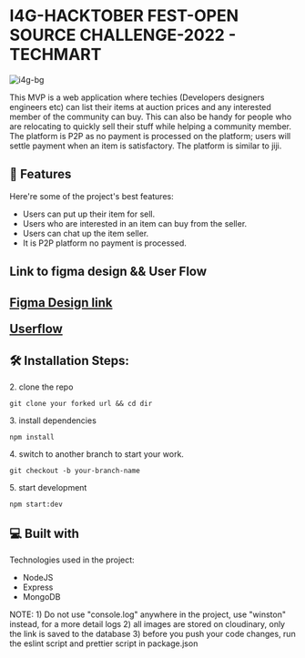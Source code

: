# I4G-HACKTOBER FEST-OPEN SOURCE CHALLENGE-2022 - TECHMART

![i4g-bg](https://user-images.githubusercontent.com/70960505/193130210-583a1493-dc4d-4ca8-96cd-8cdf63daafd8.png)

<p id="description">This MVP is a web application where techies (Developers designers engineers etc) can list their items at auction prices and any interested member of the community can buy. This can also be handy for people who are relocating to quickly sell their stuff while helping a community member. The platform is P2P as no payment is processed on the platform; users will settle payment when an item is satisfactory. The platform is similar to jiji.</p>

<h2>🧐 Features</h2>

Here're some of the project's best features:

-   Users can put up their item for sell.
-   Users who are interested in an item can buy from the seller.
-   Users can chat up the item seller.
-   It is P2P platform no payment is processed.

<h2>Link to figma design && User Flow<h2>
  
<a href="https://www.figma.com/file/cK9hICwy4Tcs7Nw2mXh0Aj/I4G-Open-Source?node-id=2%3A686" target="_blank">Figma Design link</a>

<a href="https://docs.google.com/document/d/1oHGzqxiLVKEQIqG4-rfzH9SYnIv6cKozLW1FLvubLcU/edit?usp=sharing" target="_blank">Userflow</a>

<h2>🛠️ Installation Steps:</h2>

<p>2. clone the repo</p>

```
git clone your forked url && cd dir
```

<p>3. install dependencies</p>

```
npm install
```

<p>4. switch to another branch to start your work.</p>

```
git checkout -b your-branch-name
```

<p>5. start development</p>

```
npm start:dev
```

<h2>💻 Built with</h2>

Technologies used in the project:

-   NodeJS
-   Express
-   MongoDB

NOTE: 1) Do not use "console.log" anywhere in the project, use "winston" instead, for a more detail logs 
2) all images are stored on cloudinary, only the link is saved to the database
3) before you push your code changes, run the eslint script and prettier script in package.json 